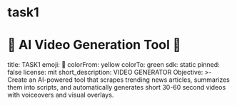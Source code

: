 # task1
# 🧠 AI Video Generation Tool 🎥

title: TASK1
emoji: 🚀
colorFrom: yellow
colorTo: green
sdk: static
pinned: false
license: mit
short_description: VIDEO GENERATOR
Objective: >-
  Create an AI-powered tool that scrapes trending news articles, summarizes them
  into scripts, and automatically generates short 30-60 second videos with
  voiceovers and visual overlays.
